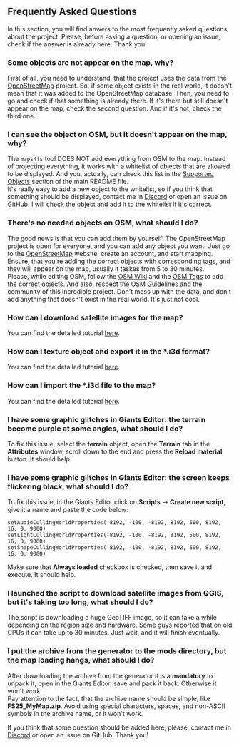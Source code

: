 ## Frequently Asked Questions

In this section, you will find anwers to the most frequently asked questions about the project. Please, before asking a question, or opening an issue, check if the answer is already here. Thank you!

### Some objects are not appear on the map, why?

First of all, you need to understand, that the project uses the data from the [OpenStreetMap](https://www.openstreetmap.org/) project. So, if some object exists in the real world, it doesn't mean that it was added to the OpenStreetMap database. Then, you need to go and check if that something is already there. If it's there but still doesn't appear on the map, check the second question. And if it's not, check the third one.

### I can see the object on OSM, but it doesn't appear on the map, why?

The `maps4fs` tool DOES NOT add everything from OSM to the map. Instead of projecting everything, it works with a whitelist of objects that are allowed to be displayed. And you, actually, can check this list in the [Supported Objects](../README.md#supported-objects) section of the main README file.  
It's really easy to add a new object to the whitelist, so if you think that something should be displayed, contact me in [Discord](https://discord.gg/Sj5QKKyE42) or open an issue on GitHub. I will check the object and add it to the whitelist if it's correct.

### There's no needed objects on OSM, what should I do?

The good news is that you can add them by yourself! The OpenStreetMap project is open for everyone, and you can add any object you want. Just go to the [OpenStreetMap](https://www.openstreetmap.org/) website, create an account, and start mapping. Ensure, that you're adding the correct objects with corresponding tags, and they will appear on the map, usually it taskes from 5 to 30 minutes.  
Please, while editing OSM, follow the [OSM Wiki](https://wiki.openstreetmap.org/wiki/Main_Page) and the [OSM Tags](https://wiki.openstreetmap.org/wiki/Map_Features) to add the correct objects. And also, respect the [OSM Guidelines](https://wiki.openstreetmap.org/wiki/Good_practice) and the community of this incredible project. Don't mess up with the data, and don't add anything that doesn't exist in the real world. It's just not cool.

### How can I download satellite images for the map?

You can find the detailed tutorial [here](https://github.com/iwatkot/maps4fs/blob/main/docs/download_satellite_images.md).

### How can I texture object and export it in the *.i3d format?

You can find the detailed tutorial [here](https://github.com/iwatkot/maps4fs/blob/main/docs/create_background_terrain.md).

### How can I import the *.i3d file to the map?

You can find the detailed tutorial [here](https://github.com/iwatkot/maps4fs/blob/main/docs/import_to_giants_editor.md).


### I have some graphic glitches in Giants Editor: the terrain become purple at some angles, what should I do?

To fix this issue, select the **terrain** object, open the **Terrain** tab in the **Attributes** window, scroll down to the end and press the **Reload material** button. It should help.

### I have some graphic glitches in Giants Editor: the screen keeps flickering black, what should I do?

To fix this issue, in the Giants Editor click on **Scripts** -> **Create new script**, give it a name and paste the code below:

```
setAudioCullingWorldProperties(-8192, -100, -8192, 8192, 500, 8192, 16, 0, 9000)
setLightCullingWorldProperties(-8192, -100, -8192, 8192, 500, 8192, 16, 0, 9000)
setShapeCullingWorldProperties(-8192, -100, -8192, 8192, 500, 8192, 16, 0, 9000)
```

Make sure that **Always loaded** checkbox is checked, then save it and execute. It should help.


### I launched the script to download satellite images from QGIS, but it's taking too long, what should I do?

The script is downloading a huge GeoTIFF image, so it can take a while depending on the region size and hardware. Some guys reported that on old CPUs it can take up to 30 minutes. Just wait, and it will finish eventually.

### I put the archive from the generator to the mods directory, but the map loading hangs, what should I do?

After downloading the archive from the generator it is a **mandatory** to unpack it, open in the Giants Editor, save and pack it back. Otherwise it won't work.  
Pay attention to the fact, that the archive name should be simple, like **FS25_MyMap.zip**. Avoid using special characters, spaces, and non-ASCII symbols in the archive name, or it won't work.


If you think that some question should be added here, please, contact me in [Discord](https://discord.gg/Sj5QKKyE42) or open an issue on GitHub. Thank you! 